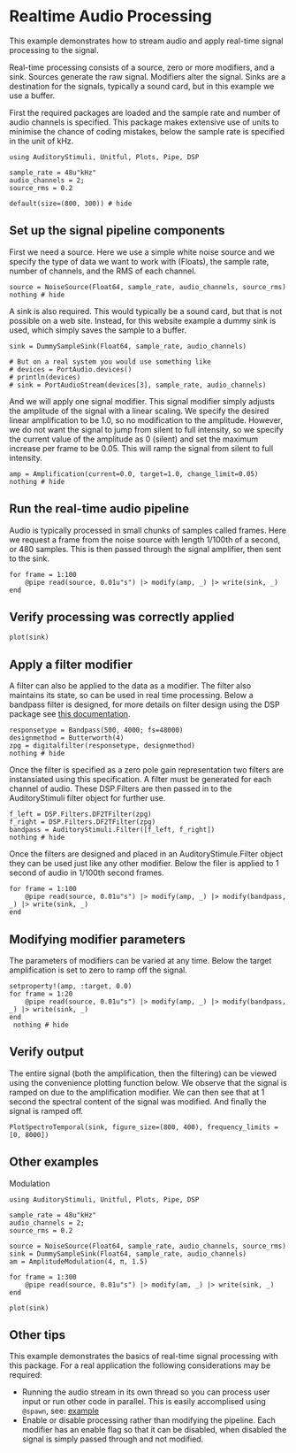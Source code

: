 # Realtime Audio Processing

This example demonstrates how to stream audio and apply real-time
signal processing to the signal.

Real-time processing consists of a source, zero or more modifiers, and a sink.
Sources generate the raw signal.
Modifiers alter the signal.
Sinks are a destination for the signals, typically a sound card, but in this example we use a buffer.

First the required packages are loaded and the sample rate and number of audio channels is specified.
This package makes extensive use of units to minimise the chance of coding mistakes,
below the sample rate is specified in the unit of kHz.

```@example realtime
using AuditoryStimuli, Unitful, Plots, Pipe, DSP

sample_rate = 48u"kHz"
audio_channels = 2;
source_rms = 0.2

default(size=(800, 300)) # hide
```


## Set up the signal pipeline components

First we need a source.
Here we use a simple white noise source and we specify
the type of data we want to work with (Floats),
the sample rate, number of channels, and the RMS of each channel.

```@example realtime
source = NoiseSource(Float64, sample_rate, audio_channels, source_rms)
nothing # hide
```

A sink is also required.
This would typically be a sound card, but that is not possible on a web site.
Instead, for this website example a dummy sink is used, which simply saves the sample to a buffer.

```@example realtime
sink = DummySampleSink(Float64, sample_rate, audio_channels)

# But on a real system you would use something like
# devices = PortAudio.devices()
# println(devices)
# sink = PortAudioStream(devices[3], sample_rate, audio_channels)
```

And we will apply one signal modifier.
This signal modifier simply adjusts the amplitude of the signal
with a linear scaling.
We specify the desired linear amplification to be 1.0, so no modification to the amplitude.
However, we do not want the signal to jump from silent to full intensity,
so we specify the current value of the amplitude as 0 (silent) and set the maximum increase per frame to be
0.05.
This will ramp the signal from silent to full intensity.

```@example realtime
amp = Amplification(current=0.0, target=1.0, change_limit=0.05)
nothing # hide
```


## Run the real-time audio pipeline

Audio is typically processed in small chunks of samples called frames.
Here we request a frame from the noise source with length 1/100th of a second,
or 480 samples.
This is then passed through the signal amplifier,
then sent to the sink.

```@example realtime
for frame = 1:100
    @pipe read(source, 0.01u"s") |> modify(amp, _) |> write(sink, _)
end
```


## Verify processing was correctly applied

```@example realtime
plot(sink)
```


## Apply a filter modifier

A filter can also be applied to the data as a modifier.
The filter also maintains its state, so can be used in real time processing.
Below a bandpass filter is designed, for more details on filter design
using the DSP package see [this documentation](https://docs.juliadsp.org/stable/filters/).



```@example realtime
responsetype = Bandpass(500, 4000; fs=48000)
designmethod = Butterworth(4)
zpg = digitalfilter(responsetype, designmethod)
nothing # hide
```

Once the filter is specified as a zero pole gain representation
two filters are instansiated using this specification.
A filter must be generated for each channel of audio.
These DSP.Filters are then passed in to the AuditoryStimuli filter object for further use.


```@example realtime
f_left = DSP.Filters.DF2TFilter(zpg)
f_right = DSP.Filters.DF2TFilter(zpg)
bandpass = AuditoryStimuli.Filter([f_left, f_right])
nothing # hide
```

Once the filters are designed and placed in an AuditoryStimule.Filter object they can
be used just like any other modifier.
Below the filer is applied to 1 second of audio in 1/100th second frames.

```@example realtime
for frame = 1:100
    @pipe read(source, 0.01u"s") |> modify(amp, _) |> modify(bandpass, _) |> write(sink, _)
end
```

## Modifying modifier parameters

The parameters of modifiers can be varied at any time.
Below the target amplification is set to zero to ramp off the signal.

```@example realtime
setproperty!(amp, :target, 0.0)
for frame = 1:20
    @pipe read(source, 0.01u"s") |> modify(amp, _) |> modify(bandpass, _) |> write(sink, _)
end
 nothing # hide
```

## Verify output

The entire signal (both the amplification, then the filtering) can be viewed
using the convenience plotting function below.
We observe that the signal is ramped on due to the amplification modifier.
We can then see that at 1 second the spectral content of the signal was modified.
And finally the signal is ramped off.


```@example realtime
PlotSpectroTemporal(sink, figure_size=(800, 400), frequency_limits = [0, 8000])
```

## Other examples

Modulation 
```@example realtime
using AuditoryStimuli, Unitful, Plots, Pipe, DSP

sample_rate = 48u"kHz"
audio_channels = 2;
source_rms = 0.2

source = NoiseSource(Float64, sample_rate, audio_channels, source_rms)
sink = DummySampleSink(Float64, sample_rate, audio_channels)
am = AmplitudeModulation(4, π, 1.5)

for frame = 1:300
    @pipe read(source, 0.01u"s") |> modify(am, _) |> write(sink, _)
end

plot(sink)

```



## Other tips

This example demonstrates the basics of real-time signal processing with this package.
For a real application the following considerations may be required:
* Running the audio stream in its own thread so you can process user input or run other code in parallel.
    This is easily accomplised using `@spawn`, see: [example](https://github.com/rob-luke/AuditoryStimuli.jl/pull/21/files#diff-74e065fd2058f67e28f1771eb9cd167dcab282308ed048ab5997f8c1e928b4bfR79)
* Enable or disable processing rather than modifying the pipeline.
    Each modifier has an enable flag so that it can be disabled,
    when disabled the signal is simply passed through and not modified.
